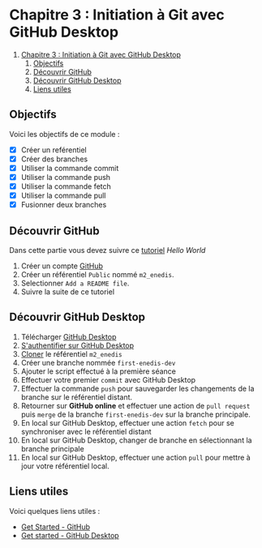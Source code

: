 # Chapitre 3 : Initiation à Git avec GitHub Desktop

1. [Chapitre 3 : Initiation à Git avec GitHub Desktop](#chapitre-3--initiation-à-git-avec-github-desktop)
   1. [Objectifs](#objectifs)
   2. [Découvrir GitHub](#découvrir-github)
   3. [Découvrir GitHub Desktop](#découvrir-github-desktop)
   4. [Liens utiles](#liens-utiles)


## Objectifs

Voici les objectifs de ce module :
- [x] Créer un reférentiel
- [x] Créer des branches
- [x] Utiliser la commande commit
- [x] Utiliser la commande push
- [x] Utiliser la commande fetch
- [x] Utiliser la commande pull
- [x] Fusionner deux branches

## Découvrir GitHub

Dans cette partie vous devez suivre ce [tutoriel](https://docs.github.com/fr/get-started/start-your-journey/hello-world) *Hello World*

1. Créer un compte [GitHub](https://github.com/) 
2. Créer un référentiel `Public` nommé `m2_enedis`.
3. Selectionner  `Add a README file`.
4. Suivre la suite de ce tutoriel

## Découvrir GitHub Desktop

1. Télécharger [GitHub Desktop](https://desktop.github.com/download/)
2. [S'authentifier sur GitHub Desktop](https://docs.github.com/fr/desktop/overview/getting-started-with-github-desktop#part-1-installing-and-authenticating)
3. [Cloner](https://docs.github.com/fr/desktop/overview/getting-started-with-github-desktop#partie3-contribution-%C3%A0-des-projets-avec-github-desktop) le référentiel `m2_enedis`
4. Créer une branche nommée  `first-enedis-dev`
5. Ajouter le script effectué à la première séance
6. Effectuer votre premier `commit` avec GitHub Desktop
7. Effectuer la commande `push` pour sauvegarder les changements de la branche sur le référentiel distant.
8. Retourner sur **GitHub online** et effectuer une action de `pull request` puis `merge` de la branche `first-enedis-dev` sur la branche principale.
9. En local sur GitHub Desktop, effectuer une action `fetch` pour se synchroniser avec le référentiel distant
10. En local sur GitHub Desktop, changer de branche en sélectionnant la branche principale
11. En local sur GitHub Desktop, effectuer une action `pull` pour mettre à jour votre référentiel local.

## Liens utiles

Voici quelques liens utiles :

- [Get Started - GitHub](https://docs.github.com/fr/get-started/start-your-journey/hello-world)
- [Get started - GitHub Desktop](https://docs.github.com/fr/desktop/overview/getting-started-with-github-desktop)